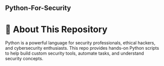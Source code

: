 ## Python-For-Security

# 📌 About This Repository
Python is a powerful language for security professionals, ethical hackers, and cybersecurity enthusiasts. This repo provides hands-on Python scripts to help build custom security tools, automate tasks, and understand security concepts.
